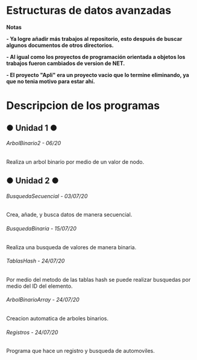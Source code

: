 # Estructuras de datos avanzadas

<!----Notas---->
**Notas**

**- Ya logre añadir más trabajos al repositorio, esto después de buscar algunos documentos de otros directorios.**

**- Al igual como los proyectos de programación orientada a objetos los trabajos fueron cambiados de version de NET.**

**- El proyecto "Apli" era un proyecto vacio que lo termine eliminando, ya que no tenia motivo para estar ahí.**
<!----Separador de las notas---->

<!----Directorio con descripcion de los programas---->
# Descripcion de los programas
## ● Unidad 1 ●
###### ArbolBinario2 - 06/20
Realiza un arbol binario por medio de un valor de nodo.

## ● Unidad 2 ●
###### BusquedaSecuencial - 03/07/20
Crea, añade, y busca datos de manera secuencial.

<!----Separador---->

###### BusquedaBinaria - 15/07/20
Realiza una busqueda de valores de manera binaria.

<!----Separador---->

###### TablasHash - 24/07/20
Por medio del metodo de las tablas hash se puede realizar busquedas por medio del ID del elemento.

<!----Separador---->

###### ArbolBinarioArray - 24/07/20
Creacion automatica de arboles binarios.

<!----Separador---->

###### Registros - 24/07/20
Programa que hace un registro y busqueda de automoviles.
<!----Separador del directorio con descripcion de los programas---->